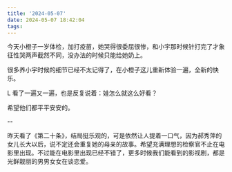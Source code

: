 ```yaml
---
title: '2024-05-07'
date: 2024-05-07 18:42:04
tags:
---
```


今天小橙子一岁体检，加打疫苗，她哭得很委屈很惨，和小宇那时候针打完了才象征性哭两声截然不同，没办法的时候只能给她奶上。

很多养小宇时候的细节已经不太记得了，在小橙子这儿重新体验一遍，全新的快乐。

L 看了一遍又一遍，也是反复说着：娃怎么就这么好看？

希望他们都平平安安的。

--

昨天看了《第二十条》，结局挺乐观的，可是依然让人提着一口气，因为郝秀萍的女儿长大以后，说不定还会重复她的母亲的故事。希望充满理想的检察官不止在电影里出现。不过能在电影里出现已经不错了，更多时候我们能看到的影视剧，都是光鲜靓丽的男男女女在谈恋爱。


